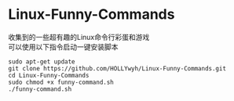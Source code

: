 # Linux-Funny-Commands
收集到的一些超有趣的Linux命令行彩蛋和游戏  
可以使用以下指令启动一键安装脚本  
```shell
sudo apt-get update
git clone https://github.com/HOLLYwyh/Linux-Funny-Commands.git
cd Linux-Funny-Commands
sudo chmod +x funny-command.sh
./funny-command.sh
```
